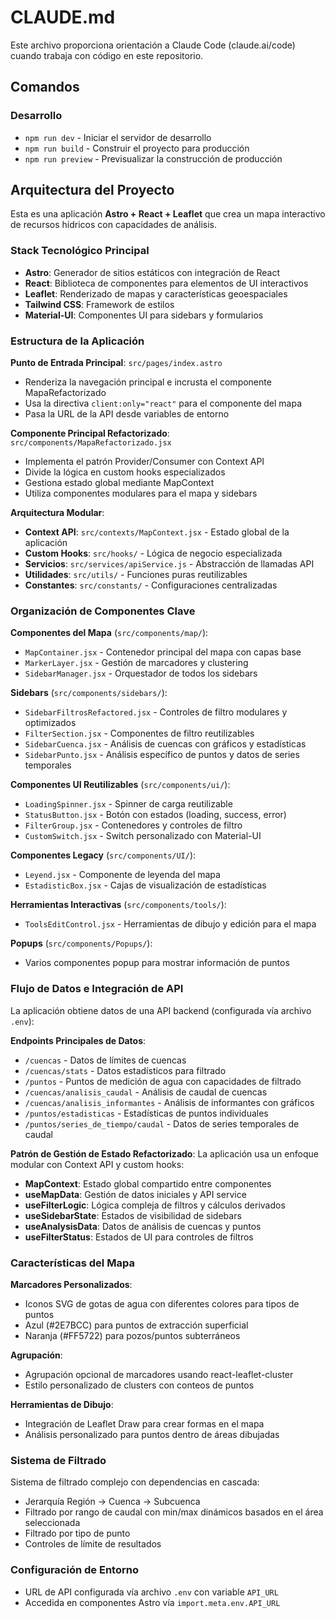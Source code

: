 # CLAUDE.md

Este archivo proporciona orientación a Claude Code (claude.ai/code) cuando trabaja con código en este repositorio.

## Comandos

### Desarrollo
- `npm run dev` - Iniciar el servidor de desarrollo
- `npm run build` - Construir el proyecto para producción
- `npm run preview` - Previsualizar la construcción de producción

## Arquitectura del Proyecto

Esta es una aplicación **Astro + React + Leaflet** que crea un mapa interactivo de recursos hídricos con capacidades de análisis.

### Stack Tecnológico Principal
- **Astro**: Generador de sitios estáticos con integración de React
- **React**: Biblioteca de componentes para elementos de UI interactivos
- **Leaflet**: Renderizado de mapas y características geoespaciales
- **Tailwind CSS**: Framework de estilos
- **Material-UI**: Componentes UI para sidebars y formularios

### Estructura de la Aplicación

**Punto de Entrada Principal**: `src/pages/index.astro`
- Renderiza la navegación principal e incrusta el componente MapaRefactorizado
- Usa la directiva `client:only="react"` para el componente del mapa
- Pasa la URL de la API desde variables de entorno

**Componente Principal Refactorizado**: `src/components/MapaRefactorizado.jsx`
- Implementa el patrón Provider/Consumer con Context API
- Divide la lógica en custom hooks especializados
- Gestiona estado global mediante MapContext
- Utiliza componentes modulares para el mapa y sidebars

**Arquitectura Modular**:
- **Context API**: `src/contexts/MapContext.jsx` - Estado global de la aplicación
- **Custom Hooks**: `src/hooks/` - Lógica de negocio especializada
- **Servicios**: `src/services/apiService.js` - Abstracción de llamadas API
- **Utilidades**: `src/utils/` - Funciones puras reutilizables
- **Constantes**: `src/constants/` - Configuraciones centralizadas

### Organización de Componentes Clave

**Componentes del Mapa** (`src/components/map/`):
- `MapContainer.jsx` - Contenedor principal del mapa con capas base
- `MarkerLayer.jsx` - Gestión de marcadores y clustering
- `SidebarManager.jsx` - Orquestador de todos los sidebars

**Sidebars** (`src/components/sidebars/`):
- `SidebarFiltrosRefactored.jsx` - Controles de filtro modulares y optimizados
- `FilterSection.jsx` - Componentes de filtro reutilizables
- `SidebarCuenca.jsx` - Análisis de cuencas con gráficos y estadísticas
- `SidebarPunto.jsx` - Análisis específico de puntos y datos de series temporales

**Componentes UI Reutilizables** (`src/components/ui/`):
- `LoadingSpinner.jsx` - Spinner de carga reutilizable
- `StatusButton.jsx` - Botón con estados (loading, success, error)
- `FilterGroup.jsx` - Contenedores y controles de filtro
- `CustomSwitch.jsx` - Switch personalizado con Material-UI

**Componentes Legacy** (`src/components/UI/`):
- `Leyend.jsx` - Componente de leyenda del mapa
- `EstadisticBox.jsx` - Cajas de visualización de estadísticas

**Herramientas Interactivas** (`src/components/tools/`):
- `ToolsEditControl.jsx` - Herramientas de dibujo y edición para el mapa

**Popups** (`src/components/Popups/`):
- Varios componentes popup para mostrar información de puntos

### Flujo de Datos e Integración de API

La aplicación obtiene datos de una API backend (configurada vía archivo `.env`):

**Endpoints Principales de Datos**:
- `/cuencas` - Datos de límites de cuencas
- `/cuencas/stats` - Datos estadísticos para filtrado
- `/puntos` - Puntos de medición de agua con capacidades de filtrado
- `/cuencas/analisis_caudal` - Análisis de caudal de cuencas
- `/cuencas/analisis_informantes` - Análisis de informantes con gráficos
- `/puntos/estadisticas` - Estadísticas de puntos individuales
- `/puntos/series_de_tiempo/caudal` - Datos de series temporales de caudal

**Patrón de Gestión de Estado Refactorizado**:
La aplicación usa un enfoque modular con Context API y custom hooks:
- **MapContext**: Estado global compartido entre componentes
- **useMapData**: Gestión de datos iniciales y API service
- **useFilterLogic**: Lógica compleja de filtros y cálculos derivados
- **useSidebarState**: Estados de visibilidad de sidebars
- **useAnalysisData**: Datos de análisis de cuencas y puntos
- **useFilterStatus**: Estados de UI para controles de filtros

### Características del Mapa

**Marcadores Personalizados**:
- Iconos SVG de gotas de agua con diferentes colores para tipos de puntos
- Azul (#2E7BCC) para puntos de extracción superficial
- Naranja (#FF5722) para pozos/puntos subterráneos

**Agrupación**:
- Agrupación opcional de marcadores usando react-leaflet-cluster
- Estilo personalizado de clusters con conteos de puntos

**Herramientas de Dibujo**:
- Integración de Leaflet Draw para crear formas en el mapa
- Análisis personalizado para puntos dentro de áreas dibujadas

### Sistema de Filtrado

Sistema de filtrado complejo con dependencias en cascada:
- Jerarquía Región → Cuenca → Subcuenca
- Filtrado por rango de caudal con min/max dinámicos basados en el área seleccionada
- Filtrado por tipo de punto
- Controles de límite de resultados

### Configuración de Entorno

- URL de API configurada vía archivo `.env` con variable `API_URL`
- Accedida en componentes Astro vía `import.meta.env.API_URL`